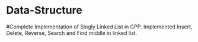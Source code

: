 # Data-Structure

#Complete Implementation of Singly Linked List in CPP. Implemented Insert, Delete, Reverse, Search and Find middle in linked list.
